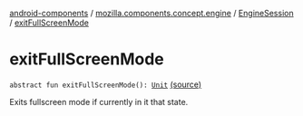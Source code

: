 [android-components](../../index.md) / [mozilla.components.concept.engine](../index.md) / [EngineSession](index.md) / [exitFullScreenMode](./exit-full-screen-mode.md)

# exitFullScreenMode

`abstract fun exitFullScreenMode(): `[`Unit`](https://kotlinlang.org/api/latest/jvm/stdlib/kotlin/-unit/index.html) [(source)](https://github.com/mozilla-mobile/android-components/blob/master/components/concept/engine/src/main/java/mozilla/components/concept/engine/EngineSession.kt#L515)

Exits fullscreen mode if currently in it that state.

